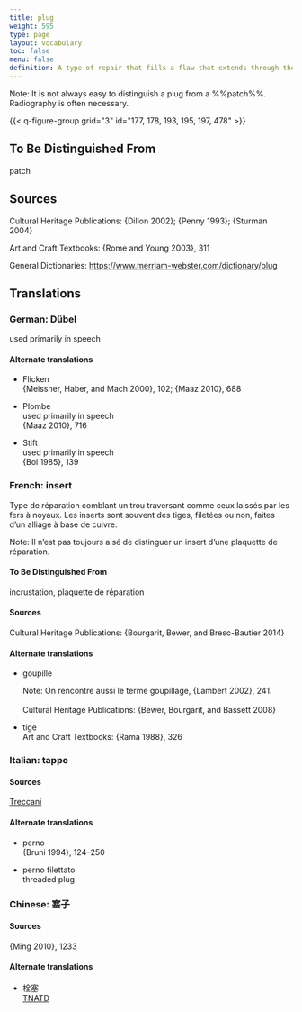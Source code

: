 ```yaml
---
title: plug
weight: 595
type: page
layout: vocabulary
toc: false
menu: false
definition: A type of repair that fills a flaw that extends through the full thickness of the metal wall, for example those that occur with the removal of core pins and armature rods. Circular plugs are often threaded in order to mechanically lock them in place. See [I.4](#I.4).
---
```


<div class="backmatter">
Note: It is not always easy to distinguish a plug from a %%patch%%. Radiography is often necessary.
</div>

{{< q-figure-group grid="3" id="177, 178, 193, 195, 197, 478" >}}

## To Be Distinguished From

patch

## Sources

Cultural Heritage Publications: {Dillon 2002}; {Penny 1993}; {Sturman 2004}

Art and Craft Textbooks: {Rome and Young 2003}, 311

General Dictionaries: <https://www.merriam-webster.com/dictionary/plug>

## Translations

<div class="accordion">

### German: **Dübel**

used primarily in speech

#### Alternate translations

- Flicken<br/>
  {Meissner, Haber, and Mach 2000}, 102; {Maaz 2010}, 688

- Plombe<br/>
  used primarily in speech<br/>
  {Maaz 2010}, 716

- Stift<br/>
  used primarily in speech<br/>
  {Bol 1985}, 139

### French: **insert**

Type de réparation comblant un trou traversant comme ceux laissés par les fers à noyaux. Les inserts sont souvent des tiges, filetées ou non, faites d’un alliage à base de cuivre.

<div class="backmatter">
Note: Il n’est pas toujours aisé de distinguer un insert d’une plaquette de réparation.
</div>

#### To Be Distinguished From

incrustation, plaquette de réparation

#### Sources

Cultural Heritage Publications: {Bourgarit, Bewer, and Bresc-Bautier 2014}

#### Alternate translations

- goupille<br/>
  <div class="backmatter">
  Note: On rencontre aussi le terme goupillage, {Lambert 2002}, 241.
  </div><br/>
  Cultural Heritage Publications: {Bewer, Bourgarit, and Bassett 2008}

- tige<br/>
  Art and Craft Textbooks: {Rama 1988}, 326

### Italian: **tappo**

#### Sources

[Treccani](https://www.treccani.it/vocabolario/tappo/)

#### Alternate translations

- perno<br/>
  {Bruni 1994}, 124–250

- perno filettato<br/>
  threaded plug

### Chinese: **塞子**

#### Sources

{Ming 2010}, 1233

#### Alternate translations

- 栓塞<br/>
  [TNATD](https://terms.naer.edu.tw/detail/625440/?index=3)
